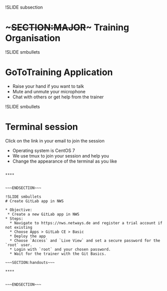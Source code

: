 !SLIDE subsection
# ~~~SECTION:MAJOR~~~ Training Organisation

!SLIDE smbullets
# GoToTraining Application


* Raise your hand if you want to talk
* Mute and unmute your microphone
* Chat with others or get help from the trainer

!SLIDE smbullets
# Terminal session

Click on the link in your email to join the session

* Operating system is CentOS 7
* We use tmux to join your session and help you
* Change the appearance of the terminal as you like


~~~SECTION:handouts~~~

****


~~~ENDSECTION~~~

!SLIDE smbullets
# Create GitLab app in NWS

* Objective:
 * Create a new GitLab app in NWS
* Steps:
  * Navigate to https://nws.netways.de and register a trial account if not existing
  * Choose Apps > GitLab CE > Basic
  * Deploy the app
  * Choose `Access` and `Live View` and set a secure password for the `root` user.
  * Login with `root` and your chosen password.
  * Wait for the trainer with the Git Basics.

~~~SECTION:handouts~~~

****


~~~ENDSECTION~~~

